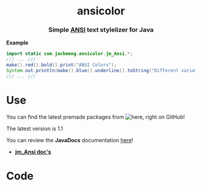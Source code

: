 <!--
 Software created by Jack Meng (AKA exoad) and licensed by the included "LICENSE" file. If this file is not found, the project is fully copyrighted.
-->
<h1 align="center">ansicolor</h1>

<h3 align="center">Simple <a href="https://en.wikipedia.org/wiki/ANSI_escape_code">ANSI</a> text stylelizer for Java</h3>
<strong>Example</strong>

```java
import static com.jackmeng.ansicolor.jm_Ansi.*;
/// ... ///
make().red().bold().print("ANSI Colors");
System.out.println(make().blue().underline().toString("Different variations!"));
/// ... /// 
```

# Use
You can find the latest premade packages from ![here](https://github.com/exoad/ansicolor/packages/1878112), right on GitHub!

The latest version is 1.1

You can review the **JavaDocs** documentation [here](https://exoad.github.io/jm_ansi_docs/)!
* [**jm_Ansi doc's**](https://exoad.github.io/jm_ansi_docs/com/jackmeng/ansicolors/jm_Ansi.html)

# Code


